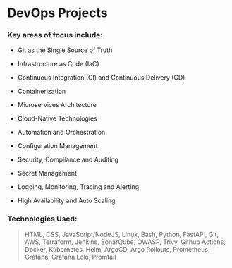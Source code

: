 # DevOps Projects

### Key areas of focus include:

- Git as the Single Source of Truth

- Infrastructure as Code (IaC)

- Continuous Integration (CI) and Continuous Delivery (CD)

- Containerization

- Microservices Architecture

- Cloud-Native Technologies

- Automation and Orchestration

- Configuration Management

- Security, Compliance and Auditing

- Secret Management

- Logging, Monitoring, Tracing and Alerting

- High Availability and Auto Scaling

### Technologies Used:

> HTML, CSS, JavaScript/NodeJS, Linux, Bash, Python, FastAPI, Git, AWS, Terraform, Jenkins, SonarQube, OWASP, Trivy, Github Actions, Docker, Kubernetes, Helm, ArgoCD, Argo Rollouts, Prometheus, Grafana, Grafana Loki, Promtail



